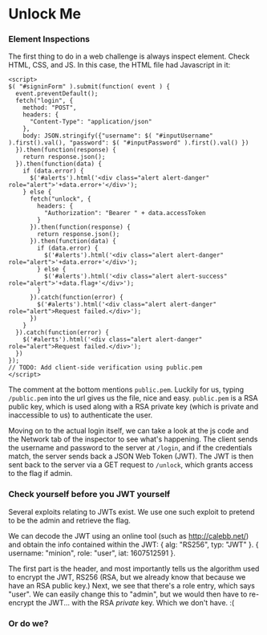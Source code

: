 # Unlock Me

### Element Inspections

The first thing to do in a web challenge is always inspect element. Check HTML, CSS, and JS.
In this case, the HTML file had Javascript in it:

    <script>
    $( "#signinForm" ).submit(function( event ) {
      event.preventDefault();
      fetch("login", {
        method: "POST",
        headers: {
          "Content-Type": "application/json"
        },
        body: JSON.stringify({"username": $( "#inputUsername" ).first().val(), "password": $( "#inputPassword" ).first().val() })
      }).then(function(response) {
        return response.json();
      }).then(function(data) {
        if (data.error) {
          $('#alerts').html('<div class="alert alert-danger" role="alert">'+data.error+'</div>');
        } else {
          fetch("unlock", {
            headers: {
              "Authorization": "Bearer " + data.accessToken
            }
          }).then(function(response) {
            return response.json();
          }).then(function(data) {
            if (data.error) {
              $('#alerts').html('<div class="alert alert-danger" role="alert">'+data.error+'</div>');
            } else {
              $('#alerts').html('<div class="alert alert-success" role="alert">'+data.flag+'</div>');
            }
          }).catch(function(error) {
            $('#alerts').html('<div class="alert alert-danger" role="alert">Request failed.</div>');
          })
        }
      }).catch(function(error) {
        $('#alerts').html('<div class="alert alert-danger" role="alert">Request failed.</div>');
      })
    });
    // TODO: Add client-side verification using public.pem
    </script>

The comment at the bottom mentions `public.pem`. Luckily for us, typing `/public.pem` into the url gives us the file, nice and easy. `public.pem` is a RSA public key, which is used along with a RSA private key (which is private and inaccessible to us) to authenticate the user.

Moving on to the actual login itself, we can take a look at the js code and the Network tab of the inspector to see what's happening. The client sends the username and password to the server at `/login`, and if the credentials match, the server sends back a JSON Web Token (JWT). The JWT is then sent back to the server via a GET request to `/unlock`, which grants access to the flag if admin.

### Check yourself before you JWT yourself

Several exploits relating to JWTs exist. We use one such exploit to pretend to be the admin and retrieve the flag.

We can decode the JWT using an online tool (such as http://calebb.net/) and obtain the info contained within the JWT:
    {
        alg: "RS256",
        typ: "JWT"
    }.
    {
        username: "minion",
        role: "user",
        iat: 1607512591
    }.

The first part is the header, and most importantly tells us the algorithm used to encrypt the JWT, RS256 (RSA, but we already know that because we have an RSA public key.) Next, we see that there's a role entry, which says "user". We can easily change this to "admin", but we would then have to re-encrypt the JWT... with the RSA *private* key. Which we don't have. :(

### Or do we?
